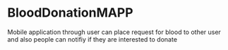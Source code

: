# BloodDonationMAPP
Mobile application through user can place request for blood to other user and also people can notifiy if they are interested to donate
